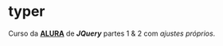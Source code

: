 # typer

Curso da **[ALURA](https://www.alura.com.br/)** de ***JQuery*** partes 1 & 2 com _ajustes próprios_.

